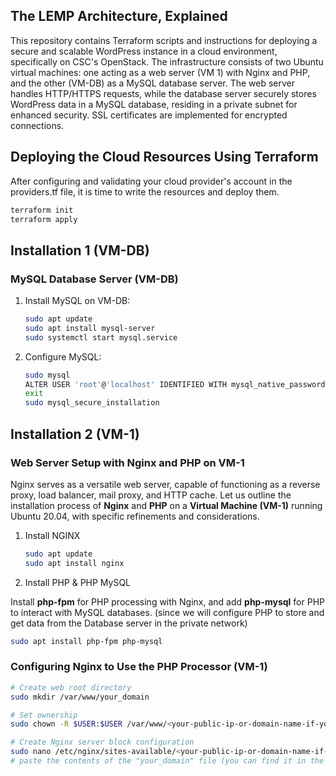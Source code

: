 ## The LEMP Architecture, Explained

This repository contains Terraform scripts and instructions for deploying a secure and scalable WordPress instance in a cloud environment, specifically on CSC's OpenStack. The infrastructure consists of two Ubuntu virtual machines: one acting as a web server (VM 1) with Nginx and PHP, and the other (VM-DB) as a MySQL database server. The web server handles HTTP/HTTPS requests, while the database server securely stores WordPress data in a MySQL database, residing in a private subnet for enhanced security. SSL certificates are implemented for encrypted connections.


## Deploying the Cloud Resources Using Terraform

After configuring and validating your cloud provider's account in the providers.tf file, it is time to write the resources and deploy them.

```bash
terraform init
terraform apply
```

## Installation 1 (VM-DB)

### MySQL Database Server (VM-DB)

1. Install MySQL on VM-DB:

    ```bash
    sudo apt update
    sudo apt install mysql-server
    sudo systemctl start mysql.service
    ```

2. Configure MySQL:

    ```bash
    sudo mysql
    ALTER USER 'root'@'localhost' IDENTIFIED WITH mysql_native_password BY 'password';
    exit
    sudo mysql_secure_installation
    ```

## Installation 2 (VM-1)

### Web Server Setup with Nginx and PHP on VM-1

Nginx serves as a versatile web server, capable of functioning as a reverse proxy, load balancer, mail proxy, and HTTP cache. Let us outline the installation process of **Nginx** and **PHP** on a **Virtual Machine (VM-1)** running Ubuntu 20.04, with specific refinements and considerations.

1. Install NGINX

   ```bash
   sudo apt update
   sudo apt install nginx
   ```

2. Install PHP & PHP MySQL

Install **php-fpm** for PHP processing with Nginx, and add **php-mysql** for PHP to interact with MySQL databases. (since we will configure PHP to store and get data from the Database server in the private network)

```bash
sudo apt install php-fpm php-mysql
```
###  Configuring Nginx to Use the PHP Processor (VM-1)

```bash
# Create web root directory
sudo mkdir /var/www/your_domain

# Set ownership
sudo chown -R $USER:$USER /var/www/<your-public-ip-or-domain-name-if-you-have>

# Create Nginx server block configuration
sudo nano /etc/nginx/sites-available/<your-public-ip-or-domain-name-if-you-have>
# paste the contents of the "your_domain" file (you can find it in the files directory of this repo.
```

